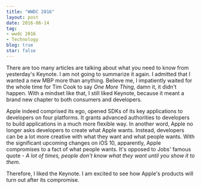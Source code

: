 ```yaml
---
title: "WWDC 2016"
layout: post
date: 2016-06-14
tag:
- wwdc 2016
- Technology
blog: true
star: false
---
```


There are too many articles are talking about what you need to know from yesterday's Keynote. I am not going to summarize it again. I admitted that I wanted a new MBP more than anything. Believe me, I impatiently waited for the whole time for Tim Cook to say *One More Thing*, damn it, it didn't happen. With a mindset like that, I still liked Keynote, because it meant a brand new chapter to both consumers and developers.

Apple indeed comprised its ego, opened SDKs of its key applications to developers on four platforms. It grants advanced authorities to developers to build applications in a much more flexible way. In another word, Apple no longer asks developers to create what Apple wants. Instead, developers can be a lot more creative with what they want and what people wants. With the significant upcoming changes on iOS 10, apparently, Apple compromises to a fact of what people wants. It's opposed to Jobs' famous quote - *A lot of times, people don't know what they want until you show it to them*.

Therefore, I liked the Keynote. I am excited to see how Apple's products will turn out after its compromise. 

